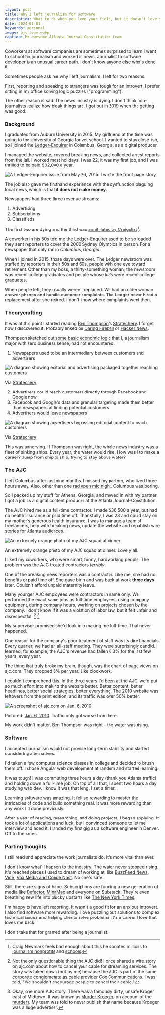 ```yaml
---
layout: post
title: Why I left journalism for software
description: What to do when you love your field, but it doesn't love you back.
date: 2024-01-01
keywords: personal
image: ajc-team.webp
caption: My awesome Atlanta Journal-Constitution team
---
```


Coworkers at software companies are sometimes surprised to learn I went to school for journalism and worked in news. Journalist to software developer is an unusual career path. I don't know anyone else who's done it.

Sometimes people ask me why I left journalism. I left for two reasons.

First, reporting and speaking to strangers was tough for an introvert. I prefer sitting in my office solving logic puzzles ("programming").

The other reason is sad. The news industry is dying. I don't think non-journalists realize how bleak things are. I got out in 2019 when the getting was good.

### Background

I graduated from Auburn University in 2015. My girlfriend at the time was going to the University of Georgia for vet school. I wanted to stay close-ish, so I joined the [Ledger-Enquirer](https://www.ledger-enquirer.com) in Columbus, Georgia, as a digital producer.

I managed the website, covered breaking news, and collected arrest reports from the jail. I worked most holidays. I was 22, it was my first job, and I was thrilled to be paid $32,000 a year.

![A Ledger-Enquirer issue from May 26, 2015. I wrote the front page story](le-issue.webp)

The job also gave me firsthand experience with the dysfunction plaguing local news, which is that **it does not make money**.

Newspapers had three three revenue streams:

1. Advertising
2. Subscriptions
3. Classifieds

The first two are dying and the third was [annihilated by Craigslist](https://www.minnpost.com/business/2014/02/how-craigslist-killed-newspapers-golden-goose/) [^1].

[^1]: Craig Newmark feels bad enough about this he donates millions to [journalism nonprofits](https://www.poynter.org/ethics-trust/2016/craig-newmark-foundation-gives-poynter-1-million-to-fund-chair-in-journalism-ethics/) and [schools](https://www.journalism.cuny.edu/2018/06/now-craig-newmark-graduate-school-journalism-city-university-new-york/).

A coworker in his 50s told me the Ledger-Enquirer used to be so loaded they sent reporters to cover the 2000 Sydney Olympics in person. For a newspaper that only ran in _Columbus, Georgia_.

When I joined in 2015, those days were over. The Ledger newsroom was staffed by reporters in their 50s and 60s, people with one eye toward retirement. Other than my boss, a thirty-something woman, the newsroom was recent college graduates and people whose _kids_ were recent college graduates.

When people left, they usually weren't replaced. We had an older woman answer phones and handle customer complaints. The Ledger never hired a replacement after she retired. I don't know where complaints went then.

### Theorycrafting

It was at this point I started reading [Ben Thompson](https://twitter.com/benthompson)'s [Stratechery](https://stratechery.com). I forget how I discovered it. Probably linked on [Daring Fireball](https://daringfireball.net) or [Hacker News](https://news.ycombinator.com).

Thompson sketched out [some basic economic logic](https://stratechery.com/2015/popping-the-publishing-bubble/) that I, a journalism major with zero business sense, had not encountered.

1. Newspapers used to be an intermediary between customers and advertisers

![A diagram showing editorial and advertising packaged together reaching customers](stratechery-238.webp)

Via [Stratechery](https://stratechery.com/2015/popping-the-publishing-bubble/)

2. Advertisers could reach customers directly through Facebook and Google now
3. Facebook and Google's data and granular targeting made them better than newspapers at finding potential customers
4. Advertisers would leave newspapers

![A diagram showing advertisers bypassing editorial content to reach customers](stratechery-240.webp)

Via [Stratechery](https://stratechery.com/2015/popping-the-publishing-bubble/)

This was unnerving. If Thompson was right, the whole news industry was a fleet of sinking ships. Every year, the water would rise. How was I to make a career? Jump from ship to ship, trying to stay above water?

### The AJC

I left Columbus after just nine months. I missed my partner, who lived three hours away. Also, other than one [rad open mic night](https://www.springeroperahouse.org/no-shame-theatre-1), Columbus was boring.

So I packed up my stuff for Athens, Georgia, and moved in with my partner. I got a job as a digital content producer at the Atlanta Journal-Constitution.

The AJC hired me as a full-time contractor. I made $36,500 a year, but had no health insurance or paid time off. Thankfully, I was 23 and could stay on my mother's generous health insurance. I was to manage a team of freelancers, help with breaking news, update the website and republish wire stories for Atlanta audiences.

![An extremely orange photo of my AJC squad at dinner](ajc-team.webp)

An extremely orange photo of my AJC squad at dinner. Love y'all.

I liked my coworkers, who were smart, funny, hardworking people. The problem was the AJC treated contractors _terribly_.

One of the breaking news reporters was a contractor. Like me, she had no benefits or paid time off. She gave birth and was back at work **three days** later. Couldn't afford unpaid maternity leave.

Many younger AJC employees were contractors in name only. We performed the exact same jobs as full-time employees, using company equipment, during company hours, working on projects chosen by the company. I don't know if it was a violation of labor law, but it felt unfair and disrespectful. [^2] [^3]

[^2]: Not the only questionable thing the AJC did! I once shared a wire story on ajc.com about how to cancel your cable for streaming services. The story was taken down (not by me) because the AJC is part of the same corporate conglomerate as cable provider [Cox Communications](https://en.wikipedia.org/wiki/Cox_Communications). I was told, "We shouldn't encourage people to cancel their cable."
[^3]: Okay, one more AJC story. There was a famously dirty, unsafe Kroger east of Midtown. It was known as [Murder Kroeger](https://atlanta.curbed.com/2014/8/15/10060010/murder-kroger), on account of the [murders](https://en.wikipedia.org/wiki/Murder_Kroger#Murders_and_victims). My team was told to never publish that name because Kroeger was a huge advertiser.

My supervisor promised she'd look into making me full-time. That never happened.

One reason for the company's poor treatment of staff was its dire financials. Every quarter, we had an all-staff meeting. They were surprisingly candid. I learned, for example, the AJC's revenue had fallen 6.3% for the last few years, every year.

The thing that truly broke my brain, though, was the chart of page views on ajc.com. They dropped 8% per year. Like clockwork.

I couldn't comprehend this. In the three years I'd been at the AJC, we'd put so much effort into making the website better. Better content, better headlines, better social strategies, better everything. The 2010 website was leftovers from the print edition, and its traffic was over 50% better.

![A screenshot of ajc.com on Jan. 6, 2010](ajc-2010.webp)

Pictured: [Jan. 6, 2010](https://web.archive.org/web/20100106092524/http://www.ajc.com/). Traffic only got worse from here.

My work didn't matter. Ben Thompson was right - the water was rising.

### Software

I accepted journalism would not provide long-term stability and started considering alternatives.

I'd taken a few computer science classes in college and decided to brush them off. I chose Angular web development at random and started learning.

It was tough! I was commuting three hours a day (thank you Atlanta traffic) and holding down a full-time job. On top of all that, I spent two hours a day studying web dev. I know it was that long. I set a timer.

Learning software was amazing. It felt so rewarding to master the intricacies of code and build something real. It was more rewarding than any work I'd done previously.

After a year of reading, researching, and doing projects, I began applying. It took a lot of applications and luck, but I convinced someone to let me interview and aced it. I landed my first gig as a software engineer in Denver. Off to the races.

### Parting thoughts

I still read and appreciate the work journalists do. It's more vital than ever.

I don't know what'll happen to the industry. The water never stopped rising. It's reached places I used to dream of working at, like [BuzzFeed News](https://www.cnn.com/2023/04/20/media/buzzfeed-news-shuts-down/index.html), [Vice](https://www.cnn.com/2023/06/22/media/vice-acquired-bankruptcy/index.html), [Vox Media and Condé Nast](https://variety.com/2023/digital/news/layoffs-conde-nast-vox-media-1235815307/). No one's safe.

Still, there are signs of hope. Subscriptions are funding a new generation of media like [Defector](https://defector.com), [MinnMax](https://minnmax.com) and everyone on Substack. They're even breathing new life into plucky upstarts like [The New York Times](https://www.nytimes.com/2023/11/08/business/media/new-york-times-q3-earnings.html).

I'm happy to have left reporting. It wasn't a good fit for an anxious introvert. I also find software more rewarding. I love puzzling out solutions to complex technical issues and helping clients solve problems. It's a career I love that loves me back.

I don't take that for granted after being a journalist.
